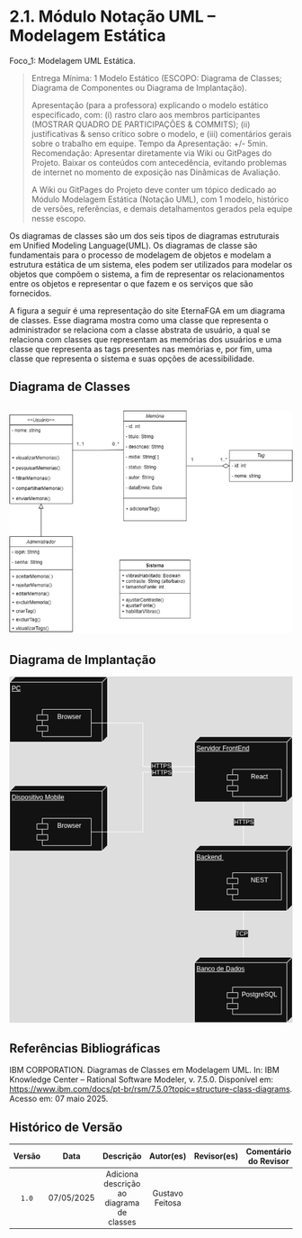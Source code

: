 # 2.1. Módulo Notação UML – Modelagem Estática

Foco_1: Modelagem UML Estática.

>Entrega Mínima: 1 Modelo Estático (ESCOPO: Diagrama de Classes; Diagrama de Componentes ou Diagrama de Implantação).
>
>Apresentação (para a professora) explicando o modelo estático especificado, com: (i) rastro claro aos membros participantes (MOSTRAR QUADRO DE PARTICIPAÇÕES & COMMITS); (ii) justificativas & senso crítico sobre o modelo, e (iii) comentários gerais sobre o trabalho em equipe. Tempo da Apresentação: +/- 5min. Recomendação: Apresentar diretamente via Wiki ou GitPages do Projeto. Baixar os conteúdos com antecedência, evitando problemas de internet no momento de exposição nas Dinâmicas de Avaliação.
>
>A Wiki ou GitPages do Projeto deve conter um tópico dedicado ao Módulo Modelagem Estática (Notação UML), com 1 modelo, histórico de versões, referências, e demais detalhamentos gerados pela equipe nesse escopo.

Os diagramas de classes são um dos seis tipos de diagramas estruturais em Unified Modeling Language(UML). Os diagramas de classe são fundamentais para o processo de modelagem de objetos e modelam a estrutura estática de um sistema, eles podem ser utilizados para modelar os objetos que compõem o sistema, a fim de representar os relacionamentos entre os objetos e representar o que fazem e os serviços que são fornecidos. 

A figura a seguir é uma representação do site EternaFGA em um diagrama de classes. Esse diagrama mostra como uma classe que representa o administrador se relaciona com a classe abstrata de usuário, a qual se relaciona com classes que representam as memórias dos usuários e uma classe que representa as tags presentes nas memórias e, por fim, uma classe que representa o sistema e suas opções de acessibilidade.  

## Diagrama de Classes

## ![Diagrama de Classes](../assets/Diagrama_Classes.drawio.png)

## Diagrama de Implantação

![Diagrama de Implantação](../assets/Diagrama_Implantação.drawio.png)

## Referências Bibliográficas

IBM CORPORATION. Diagramas de Classes em Modelagem UML. In: IBM Knowledge Center – Rational Software Modeler, v. 7.5.0. Disponível em: https://www.ibm.com/docs/pt-br/rsm/7.5.0?topic=structure-class-diagrams. Acesso em: 07 maio 2025.

## Histórico de Versão

| Versão | Data | Descrição | Autor(es) | Revisor(es) | Comentário do Revisor |
| :-: | :-: | :-: | :-: | :-: | :-: |
| `1.0` | 07/05/2025  | Adiciona descrição ao diagrama de classes | Gustavo Feitosa | | |